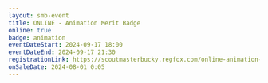 ```yaml
---
layout: smb-event
title: ONLINE - Animation Merit Badge
online: true
badge: animation
eventDateStart: 2024-09-17 18:00
eventDateEnd: 2024-09-17 21:30
registrationLink: https://scoutmasterbucky.regfox.com/online-animation-merit-badge-2024-09-17pm
onSaleDate: 2024-08-01 0:05
---
```

